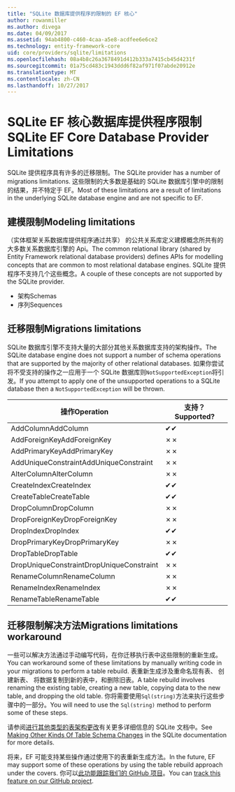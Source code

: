 ```yaml
---
title: "SQLite 数据库提供程序的限制的 EF 核心"
author: rowanmiller
ms.author: divega
ms.date: 04/09/2017
ms.assetid: 94ab4800-c460-4caa-a5e8-acdfee6e6ce2
ms.technology: entity-framework-core
uid: core/providers/sqlite/limitations
ms.openlocfilehash: 08a4b8c26a3678491d412b333a7415cb45d4231f
ms.sourcegitcommit: 01a75cd483c1943ddd6f82af971f07abde20912e
ms.translationtype: MT
ms.contentlocale: zh-CN
ms.lasthandoff: 10/27/2017
---
```

# <a name="sqlite-ef-core-database-provider-limitations"></a><span data-ttu-id="472cb-102">SQLite EF 核心数据库提供程序限制</span><span class="sxs-lookup"><span data-stu-id="472cb-102">SQLite EF Core Database Provider Limitations</span></span>

<span data-ttu-id="472cb-103">SQLite 提供程序具有许多的迁移限制。</span><span class="sxs-lookup"><span data-stu-id="472cb-103">The SQLite provider has a number of migrations limitations.</span></span> <span data-ttu-id="472cb-104">这些限制的大多数是基础的 SQLite 数据库引擎中的限制的结果，并不特定于 EF。</span><span class="sxs-lookup"><span data-stu-id="472cb-104">Most of these limitations are a result of limitations in the underlying SQLite database engine and are not specific to EF.</span></span>

## <a name="modeling-limitations"></a><span data-ttu-id="472cb-105">建模限制</span><span class="sxs-lookup"><span data-stu-id="472cb-105">Modeling limitations</span></span>

<span data-ttu-id="472cb-106">（实体框架关系数据库提供程序通过共享） 的公共关系库定义建模概念所共有的大多数关系数据库引擎的 Api。</span><span class="sxs-lookup"><span data-stu-id="472cb-106">The common relational library (shared by Entity Framework relational database providers) defines APIs for modelling concepts that are common to most relational database engines.</span></span> <span data-ttu-id="472cb-107">SQLite 提供程序不支持几个这些概念。</span><span class="sxs-lookup"><span data-stu-id="472cb-107">A couple of these concepts are not supported by the SQLite provider.</span></span>

* <span data-ttu-id="472cb-108">架构</span><span class="sxs-lookup"><span data-stu-id="472cb-108">Schemas</span></span>
* <span data-ttu-id="472cb-109">序列</span><span class="sxs-lookup"><span data-stu-id="472cb-109">Sequences</span></span>

## <a name="migrations-limitations"></a><span data-ttu-id="472cb-110">迁移限制</span><span class="sxs-lookup"><span data-stu-id="472cb-110">Migrations limitations</span></span>

<span data-ttu-id="472cb-111">SQLite 数据库引擎不支持大量的大部分其他关系数据库支持的架构操作。</span><span class="sxs-lookup"><span data-stu-id="472cb-111">The SQLite database engine does not support a number of schema operations that are supported by the majority of other relational databases.</span></span> <span data-ttu-id="472cb-112">如果你尝试将不受支持的操作之一应用于一个 SQLite 数据库则`NotSupportedException`将引发。</span><span class="sxs-lookup"><span data-stu-id="472cb-112">If you attempt to apply one of the unsupported operations to a SQLite database then a `NotSupportedException` will be thrown.</span></span>

| <span data-ttu-id="472cb-113">操作</span><span class="sxs-lookup"><span data-stu-id="472cb-113">Operation</span></span>            | <span data-ttu-id="472cb-114">支持？</span><span class="sxs-lookup"><span data-stu-id="472cb-114">Supported?</span></span> |
| -------------------- | ---------- |
| <span data-ttu-id="472cb-115">AddColumn</span><span class="sxs-lookup"><span data-stu-id="472cb-115">AddColumn</span></span>            | <span data-ttu-id="472cb-116">✔</span><span class="sxs-lookup"><span data-stu-id="472cb-116">✔</span></span>          |
| <span data-ttu-id="472cb-117">AddForeignKey</span><span class="sxs-lookup"><span data-stu-id="472cb-117">AddForeignKey</span></span>        | <span data-ttu-id="472cb-118">✗</span><span class="sxs-lookup"><span data-stu-id="472cb-118">✗</span></span>          |
| <span data-ttu-id="472cb-119">AddPrimaryKey</span><span class="sxs-lookup"><span data-stu-id="472cb-119">AddPrimaryKey</span></span>        | <span data-ttu-id="472cb-120">✗</span><span class="sxs-lookup"><span data-stu-id="472cb-120">✗</span></span>          |
| <span data-ttu-id="472cb-121">AddUniqueConstraint</span><span class="sxs-lookup"><span data-stu-id="472cb-121">AddUniqueConstraint</span></span>  | <span data-ttu-id="472cb-122">✗</span><span class="sxs-lookup"><span data-stu-id="472cb-122">✗</span></span>          |
| <span data-ttu-id="472cb-123">AlterColumn</span><span class="sxs-lookup"><span data-stu-id="472cb-123">AlterColumn</span></span>          | <span data-ttu-id="472cb-124">✗</span><span class="sxs-lookup"><span data-stu-id="472cb-124">✗</span></span>          |
| <span data-ttu-id="472cb-125">CreateIndex</span><span class="sxs-lookup"><span data-stu-id="472cb-125">CreateIndex</span></span>          | <span data-ttu-id="472cb-126">✔</span><span class="sxs-lookup"><span data-stu-id="472cb-126">✔</span></span>          |
| <span data-ttu-id="472cb-127">CreateTable</span><span class="sxs-lookup"><span data-stu-id="472cb-127">CreateTable</span></span>          | <span data-ttu-id="472cb-128">✔</span><span class="sxs-lookup"><span data-stu-id="472cb-128">✔</span></span>          |
| <span data-ttu-id="472cb-129">DropColumn</span><span class="sxs-lookup"><span data-stu-id="472cb-129">DropColumn</span></span>           | <span data-ttu-id="472cb-130">✗</span><span class="sxs-lookup"><span data-stu-id="472cb-130">✗</span></span>          |
| <span data-ttu-id="472cb-131">DropForeignKey</span><span class="sxs-lookup"><span data-stu-id="472cb-131">DropForeignKey</span></span>       | <span data-ttu-id="472cb-132">✗</span><span class="sxs-lookup"><span data-stu-id="472cb-132">✗</span></span>          |
| <span data-ttu-id="472cb-133">DropIndex</span><span class="sxs-lookup"><span data-stu-id="472cb-133">DropIndex</span></span>            | <span data-ttu-id="472cb-134">✔</span><span class="sxs-lookup"><span data-stu-id="472cb-134">✔</span></span>          |
| <span data-ttu-id="472cb-135">DropPrimaryKey</span><span class="sxs-lookup"><span data-stu-id="472cb-135">DropPrimaryKey</span></span>       | <span data-ttu-id="472cb-136">✗</span><span class="sxs-lookup"><span data-stu-id="472cb-136">✗</span></span>          |
| <span data-ttu-id="472cb-137">DropTable</span><span class="sxs-lookup"><span data-stu-id="472cb-137">DropTable</span></span>            | <span data-ttu-id="472cb-138">✔</span><span class="sxs-lookup"><span data-stu-id="472cb-138">✔</span></span>          |
| <span data-ttu-id="472cb-139">DropUniqueConstraint</span><span class="sxs-lookup"><span data-stu-id="472cb-139">DropUniqueConstraint</span></span> | <span data-ttu-id="472cb-140">✗</span><span class="sxs-lookup"><span data-stu-id="472cb-140">✗</span></span>          |
| <span data-ttu-id="472cb-141">RenameColumn</span><span class="sxs-lookup"><span data-stu-id="472cb-141">RenameColumn</span></span>         | <span data-ttu-id="472cb-142">✗</span><span class="sxs-lookup"><span data-stu-id="472cb-142">✗</span></span>          |
| <span data-ttu-id="472cb-143">RenameIndex</span><span class="sxs-lookup"><span data-stu-id="472cb-143">RenameIndex</span></span>          | <span data-ttu-id="472cb-144">✗</span><span class="sxs-lookup"><span data-stu-id="472cb-144">✗</span></span>          |
| <span data-ttu-id="472cb-145">RenameTable</span><span class="sxs-lookup"><span data-stu-id="472cb-145">RenameTable</span></span>          | <span data-ttu-id="472cb-146">✔</span><span class="sxs-lookup"><span data-stu-id="472cb-146">✔</span></span>          |

## <a name="migrations-limitations-workaround"></a><span data-ttu-id="472cb-147">迁移限制解决方法</span><span class="sxs-lookup"><span data-stu-id="472cb-147">Migrations limitations workaround</span></span>

<span data-ttu-id="472cb-148">一些可以解决方法通过手动编写代码，在你迁移执行表中这些限制的重新生成。</span><span class="sxs-lookup"><span data-stu-id="472cb-148">You can workaround some of these limitations by manually writing code in your migrations to perform a table rebuild.</span></span> <span data-ttu-id="472cb-149">表重新生成涉及重命名现有表、 创建新表、 将数据复制到新的表中，和删除旧表。</span><span class="sxs-lookup"><span data-stu-id="472cb-149">A table rebuild involves renaming the existing table, creating a new table, copying data to the new table, and dropping the old table.</span></span> <span data-ttu-id="472cb-150">你将需要使用`Sql(string)`方法来执行这些步骤中的一部分。</span><span class="sxs-lookup"><span data-stu-id="472cb-150">You will need to use the `Sql(string)` method to perform some of these steps.</span></span>

<span data-ttu-id="472cb-151">请参阅[进行其他类型的表架构更改](http://sqlite.org/lang_altertable.html#otheralter)有关更多详细信息的 SQLite 文档中。</span><span class="sxs-lookup"><span data-stu-id="472cb-151">See [Making Other Kinds Of Table Schema Changes](http://sqlite.org/lang_altertable.html#otheralter) in the SQLite documentation for more details.</span></span>

<span data-ttu-id="472cb-152">将来，EF 可能支持某些操作通过使用下的表重新生成方法。</span><span class="sxs-lookup"><span data-stu-id="472cb-152">In the future, EF may support some of these operations by using the table rebuild approach under the covers.</span></span> <span data-ttu-id="472cb-153">你可以[此功能跟踪我们的 GitHub 项目](https://github.com/aspnet/EntityFramework/issues/329)。</span><span class="sxs-lookup"><span data-stu-id="472cb-153">You can [track this feature on our GitHub project](https://github.com/aspnet/EntityFramework/issues/329).</span></span>
